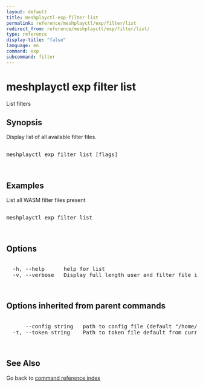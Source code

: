 ```yaml
---
layout: default
title: meshplayctl-exp-filter-list
permalink: reference/meshplayctl/exp/filter/list
redirect_from: reference/meshplayctl/exp/filter/list/
type: reference
display-title: "false"
language: en
command: exp
subcommand: filter
---
```


# meshplayctl exp filter list

List filters

## Synopsis

Display list of all available filter files.

<pre class='codeblock-pre'>
<div class='codeblock'>
meshplayctl exp filter list [flags]

</div>
</pre> 

## Examples

List all WASM filter files present
<pre class='codeblock-pre'>
<div class='codeblock'>
meshplayctl exp filter list	

</div>
</pre> 

## Options

<pre class='codeblock-pre'>
<div class='codeblock'>
  -h, --help      help for list
  -v, --verbose   Display full length user and filter file identifiers

</div>
</pre>

## Options inherited from parent commands

<pre class='codeblock-pre'>
<div class='codeblock'>
      --config string   path to config file (default "/home/runner/.meshery/config.yaml")
  -t, --token string    Path to token file default from current context

</div>
</pre>

## See Also

Go back to [command reference index](/reference/meshplayctl/) 
